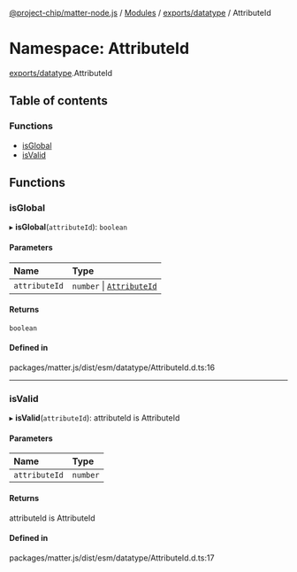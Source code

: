 [@project-chip/matter-node.js](../README.md) / [Modules](../modules.md) / [exports/datatype](exports_datatype.md) / AttributeId

# Namespace: AttributeId

[exports/datatype](exports_datatype.md).AttributeId

## Table of contents

### Functions

- [isGlobal](exports_datatype.AttributeId.md#isglobal)
- [isValid](exports_datatype.AttributeId.md#isvalid)

## Functions

### isGlobal

▸ **isGlobal**(`attributeId`): `boolean`

#### Parameters

| Name | Type |
| :------ | :------ |
| `attributeId` | `number` \| [`AttributeId`](exports_datatype.md#attributeid) |

#### Returns

`boolean`

#### Defined in

packages/matter.js/dist/esm/datatype/AttributeId.d.ts:16

___

### isValid

▸ **isValid**(`attributeId`): attributeId is AttributeId

#### Parameters

| Name | Type |
| :------ | :------ |
| `attributeId` | `number` |

#### Returns

attributeId is AttributeId

#### Defined in

packages/matter.js/dist/esm/datatype/AttributeId.d.ts:17
